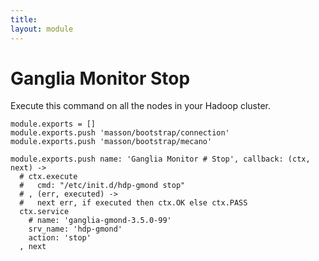 ```yaml
---
title: 
layout: module
---
```


# Ganglia Monitor Stop

Execute this command on all the nodes in your Hadoop cluster.

    module.exports = []
    module.exports.push 'masson/bootstrap/connection'
    module.exports.push 'masson/bootstrap/mecano'

    module.exports.push name: 'Ganglia Monitor # Stop', callback: (ctx, next) ->
      # ctx.execute
      #   cmd: "/etc/init.d/hdp-gmond stop"
      # , (err, executed) ->
      #   next err, if executed then ctx.OK else ctx.PASS
      ctx.service
        # name: 'ganglia-gmond-3.5.0-99'
        srv_name: 'hdp-gmond'
        action: 'stop'
      , next

